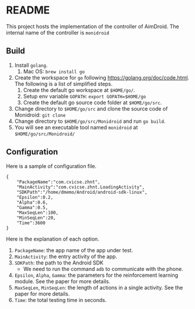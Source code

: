 # README


This project hosts the implementation of the controller of AimDroid.
The internal name of the controller is `monidroid`

## Build

1. Install `golang`.
    1. Mac OS: `brew install go`
2. Create the workspace for `go` following <https://golang.org/doc/code.html>. The following is a list of simplified steps.
    1. Create the default go workspace at `$HOME/go/`.
    2. Setup env variable `GOPATH`: `export GOPATH=$HOME/go`
    3. Create the default go source code folder at `$HOME/go/src`.
3. Change directory to `$HOME/go/src` and clone the source code of Monidroid: `git clone `
4. Change directory to `$HOME/go/src/Monidroid` and run `go build`.
5. You will see an executable tool named `monidroid` at `$HOME/go/src/Monidroid/`


## Configuration


Here is a sample of configuration file.

```
{
    "PackageName":"com.cvicse.zhnt",
    "MainActivity":"com.cvicse.zhnt.LoadingActivity",
    "SDKPath":"/home/dmemo/Android/android-sdk-linux",
    "Epsilon":0.2,
    "Alpha":0.6,
    "Gamma":0.5,
    "MaxSeqLen":100,
    "MinSeqLen":20,
    "Time":3600
}
```

Here is the explanation of each option.
1. `PackageName`: the app name of the app under test.
2. `MainActivity`: the entry activity of the app.
3. `SDKPath`: the path to the Android SDK
    * We need to run the command `adb` to communicate with the phone.
4. `Epsilon`, `Alpha`, `Gamma`: the parameters for the reinforcement learning module. See the paper for more details.
5. `MaxSeqLen`, `MinSeqLen`: the length of actions in a single activity. See the paper for more details.
6. `Time`: the total testing time in seconds.

